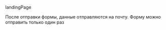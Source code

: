 
landingPage

После отправки формы, данные отправляются на почту. Форму можно отправить только один раз
